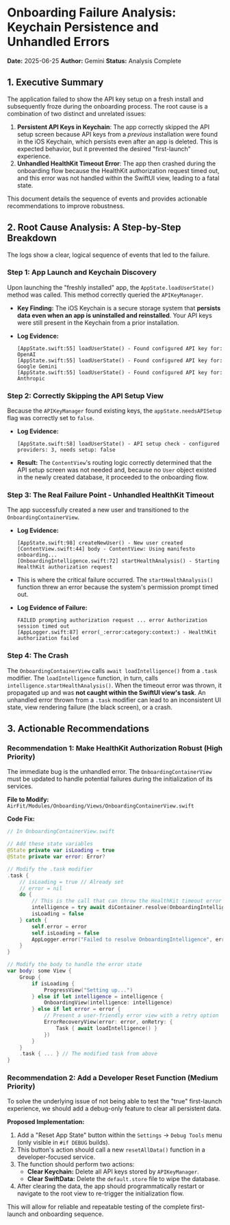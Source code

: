 # Onboarding Failure Analysis: Keychain Persistence and Unhandled Errors

**Date:** 2025-06-25
**Author:** Gemini
**Status:** Analysis Complete

## 1. Executive Summary

The application failed to show the API key setup on a fresh install and subsequently froze during the onboarding process. The root cause is a combination of two distinct and unrelated issues:

1.  **Persistent API Keys in Keychain**: The app correctly skipped the API setup screen because API keys from a *previous* installation were found in the iOS Keychain, which persists even after an app is deleted. This is expected behavior, but it prevented the desired "first-launch" experience.
2.  **Unhandled HealthKit Timeout Error**: The app then crashed during the onboarding flow because the HealthKit authorization request timed out, and this error was not handled within the SwiftUI view, leading to a fatal state.

This document details the sequence of events and provides actionable recommendations to improve robustness.

## 2. Root Cause Analysis: A Step-by-Step Breakdown

The logs show a clear, logical sequence of events that led to the failure.

### Step 1: App Launch and Keychain Discovery

Upon launching the "freshly installed" app, the `AppState.loadUserState()` method was called. This method correctly queried the `APIKeyManager`.

-   **Key Finding:** The iOS Keychain is a secure storage system that **persists data even when an app is uninstalled and reinstalled**. Your API keys were still present in the Keychain from a prior installation.

-   **Log Evidence:**
    ```
    [AppState.swift:55] loadUserState() - Found configured API key for: OpenAI
    [AppState.swift:55] loadUserState() - Found configured API key for: Google Gemini
    [AppState.swift:55] loadUserState() - Found configured API key for: Anthropic
    ```

### Step 2: Correctly Skipping the API Setup View

Because the `APIKeyManager` found existing keys, the `appState.needsAPISetup` flag was correctly set to `false`.

-   **Log Evidence:**
    ```
    [AppState.swift:58] loadUserState() - API setup check - configured providers: 3, needs setup: false
    ```
-   **Result:** The `ContentView`'s routing logic correctly determined that the API setup screen was not needed and, because no `User` object existed in the newly created database, it proceeded to the onboarding flow.

### Step 3: The Real Failure Point - Unhandled HealthKit Timeout

The app successfully created a new user and transitioned to the `OnboardingContainerView`.

-   **Log Evidence:**
    ```
    [AppState.swift:98] createNewUser() - New user created
    [ContentView.swift:44] body - ContentView: Using manifesto onboarding...
    [OnboardingIntelligence.swift:72] startHealthAnalysis() - Starting HealthKit authorization request
    ```
-   This is where the critical failure occurred. The `startHealthAnalysis()` function threw an error because the system's permission prompt timed out.

-   **Log Evidence of Failure:**
    ```
    FAILED prompting authorization request ... error Authorization session timed out
    [AppLogger.swift:87] error(_:error:category:context:) - HealthKit authorization failed
    ```

### Step 4: The Crash

The `OnboardingContainerView` calls `await loadIntelligence()` from a `.task` modifier. The `loadIntelligence` function, in turn, calls `intelligence.startHealthAnalysis()`. When the timeout error was thrown, it propagated up and was **not caught within the SwiftUI view's task**. An unhandled error thrown from a `.task` modifier can lead to an inconsistent UI state, view rendering failure (the black screen), or a crash.

## 3. Actionable Recommendations

### Recommendation 1: Make HealthKit Authorization Robust (High Priority)

The immediate bug is the unhandled error. The `OnboardingContainerView` must be updated to handle potential failures during the initialization of its services.

**File to Modify:** `AirFit/Modules/Onboarding/Views/OnboardingContainerView.swift`

**Code Fix:**
```swift
// In OnboardingContainerView.swift

// Add these state variables
@State private var isLoading = true
@State private var error: Error?

// Modify the .task modifier
.task {
    // isLoading = true // Already set
    // error = nil
    do {
        // This is the call that can throw the HealthKit timeout error
        intelligence = try await diContainer.resolve(OnboardingIntelligence.self)
        isLoading = false
    } catch {
        self.error = error
        self.isLoading = false
        AppLogger.error("Failed to resolve OnboardingIntelligence", error: error, category: .app)
    }
}

// Modify the body to handle the error state
var body: some View {
    Group {
        if isLoading {
            ProgressView("Setting up...")
        } else if let intelligence = intelligence {
            OnboardingView(intelligence: intelligence)
        } else if let error = error {
            // Present a user-friendly error view with a retry option
            ErrorRecoveryView(error: error, onRetry: { 
                Task { await loadIntelligence() } 
            })
        }
    }
    .task { ... } // The modified task from above
}
```

### Recommendation 2: Add a Developer Reset Function (Medium Priority)

To solve the underlying issue of not being able to test the "true" first-launch experience, we should add a debug-only feature to clear all persistent data.

**Proposed Implementation:**

1.  Add a "Reset App State" button within the `Settings` -> `Debug Tools` menu (only visible in `#if DEBUG` builds).
2.  This button's action should call a new `resetAllData()` function in a developer-focused service.
3.  The function should perform two actions:
    *   **Clear Keychain:** Delete all API keys stored by `APIKeyManager`.
    *   **Clear SwiftData:** Delete the `default.store` file to wipe the database.
4.  After clearing the data, the app should programmatically restart or navigate to the root view to re-trigger the initialization flow.

This will allow for reliable and repeatable testing of the complete first-launch and onboarding sequence.
